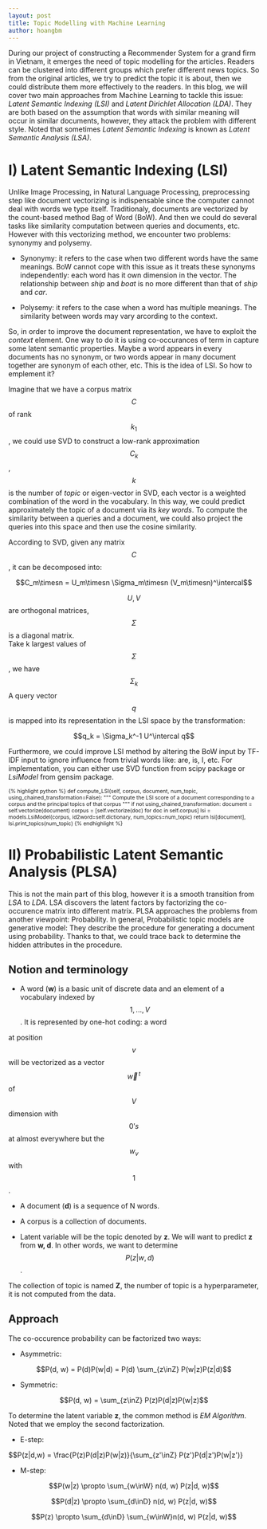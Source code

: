```yaml
---
layout: post
title: Topic Modelling with Machine Learning
author: hoangbm
---
```


During our project of constructing a Recommender System for a grand firm in Vietnam, it emerges the need of topic modelling for the articles.
Readers can be clustered into different groups which prefer different news topics. So from the original articles, we try to predict the topic it is
about, then we could distribute them more effectively to the readers. In this blog, we will cover two main approaches from Machine Learning to tackle
this issue: *Latent Semantic Indexing (LSI)* and *Latent Dirichlet Allocation (LDA)*. They are both based on the assumption that words with similar meaning will occur
in similar documents, however, they attack the problem with different style.
Noted that sometimes *Latent Semantic Indexing* is known as *Latent Semantic Analysis (LSA)*.

# I) Latent Semantic Indexing (LSI)

Unlike Image Processing, in Natural Language Processing, preprocessing step like document vectorizing is indispensable since the computer cannot deal with words we type itself. Traditionaly, documents are vectorized by the count-based method Bag of Word (BoW). And then we could do several tasks like similarity computation between
queries and documents, etc. However with this vectorizing method, we encounter two problems: synonymy and polysemy.

- Synonymy: it refers to the case when two different words have the same meanings. BoW cannot cope with this issue as it treats these synonyms independently: each word has it own dimension in the vector. The relationship between *ship* and *boat* is no more different than that of *ship* and *car*.

- Polysemy: it refers to the case when a word has multiple meanings. The similarity between words may vary arcording to the context.

So, in order to improve the document representation, we have to exploit the *context* element. One way to do it is using co-occurances of term in capture some latent semantic properties. Maybe a word appears in every documents has no synonym, or two words appear in many document together are synonym of each other, etc. This is the idea of LSI. So how to emplement it?

Imagine that we have a corpus matrix $$C$$ of rank $$k_1$$, we could use SVD to construct a low-rank approximation $$C_k$$, $$k$$ is the number of *topic* or eigen-vector in SVD, each vector is a weighted combination of the word in the vocabulary. In this way, we could predict approximately the topic of a document via
its *key words*. To compute the similarity between a queries and a document, we could also project the queries into this space and then use the cosine similarity.

According to SVD, given any matrix $$C$$, it can be decomposed into:

<p align='center'> $$C_m\timesn = U_m\timesn \Sigma_m\timesn (V_m\timesn)^\intercal$$</p>  

$$U, V$$ are orthogonal matrices, $$\Sigma$$ is a diagonal matrix.  
Take k largest values of $$\Sigma$$, we have $$\Sigma_k$$
A query vector $$q$$ is mapped into its representation in the LSI space by the transformation:

<p align='center'> $$q_k = \Sigma_k^-1 U^\intercal q$$</p>  

Furthermore, we could improve LSI method by altering the BoW input by TF-IDF input to ignore influence from trivial words like: are, is, I, etc.
For implementation, you can either use SVD function from scipy package or *LsiModel* from gensim package.

<div style="font-size: 75%;">
 {% highlight python %}
    def compute_LSI(self, corpus, document, num_topic, using_chained_transformation=False):
        """
            Compute the LSI score of a document corresponding to a corpus and the principal topics of that corpus
        """
        if not using_chained_transformation:
            document = self.vectorize(document)
            corpus = [self.vectorize(doc) for doc in self.corpus]
        lsi = models.LsiModel(corpus, id2word=self.dictionary, num_topics=num_topic)
        return lsi[document], lsi.print_topics(num_topic)
{% endhighlight %}
 </div>  

# II) Probabilistic Latent Semantic Analysis (PLSA)

This is not the main part of this blog, however it is a smooth transition from *LSA* to *LDA*. LSA discovers the latent factors by factorizing
the co-occurence matrix into different  matrix. PLSA approaches the problems from another viewpoint: Probability. In general, Probabilistic topic
models are generative model: They describe the procedure for generating a document using probability. Thanks to that, we could trace back to determine
the hidden attributes in the procedure.

## Notion and terminology

- A word (**w**) is a basic unit of discrete data and an element of a vocabulary indexed by $${1,...,V}$$. It is represented by one-hot coding: a word

at position $$v$$ will be vectorized as a vector $$\vec{w}^{\,t}$$ of $$V$$ dimension with $$0's$$ at almost everywhere but the $$w_v$$ with $$1$$.

- A document (**d**) is a sequence of N words.

- A corpus is a collection of documents.

- Latent variable will be the topic denoted by **z**. We will want to predict **z** from **w, d**. In other words, we want to determine $$P(z|w, d)$$.

The collection of topic is named **Z**, the number of topic is a hyperparameter, it is not computed from the data.

## Approach

The co-occurence probability can be factorized two ways:

- Asymmetric:

$$P(d, w) = P(d)P(w|d) = P(d) \sum_{z\inZ} P(w|z)P(z|d)$$

- Symmetric:

$$P(d, w) = \sum_{z\inZ} P(z)P(d|z)P(w|z)$$

To determine the latent variable **z**, the common method is *EM Algorithm*. Noted that we employ the second factorization.

- E-step:

$$P(z|d,w) = \frac{P(z)P(d|z)P(w|z)}{\sum_{z'\inZ} P(z')P(d|z')P(w|z')}

- M-step:

$$P(w|z) \propto \sum_{w\inW} n(d, w) P(z|d, w)$$

$$P(d|z) \propto \sum_{d\inD} n(d, w) P(z|d, w)$$

$$P(z) \propto \sum_{d\inD} \sum_{w\inW}n(d, w) P(z|d, w)$$

